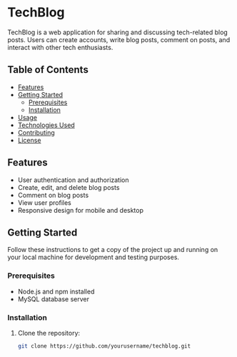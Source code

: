 # TechBlog

TechBlog is a web application for sharing and discussing tech-related blog posts. Users can create accounts, write blog posts, comment on posts, and interact with other tech enthusiasts.

## Table of Contents

- [Features](#features)
- [Getting Started](#getting-started)
  - [Prerequisites](#prerequisites)
  - [Installation](#installation)
- [Usage](#usage)
- [Technologies Used](#technologies-used)
- [Contributing](#contributing)
- [License](#license)

## Features

- User authentication and authorization
- Create, edit, and delete blog posts
- Comment on blog posts
- View user profiles
- Responsive design for mobile and desktop

## Getting Started

Follow these instructions to get a copy of the project up and running on your local machine for development and testing purposes.

### Prerequisites

- Node.js and npm installed
- MySQL database server

### Installation

1. Clone the repository:

   ```bash
   git clone https://github.com/yourusername/techblog.git

 
